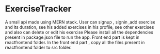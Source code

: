 # ExerciseTracker
A small api made using MERN stack. User can signup , signin ,add exercise and its duration, see his added exercises in his profile, see other exercises and also can delete or edit his exercise
Please install all the dependencies present in package.json file to run the app.
Front end part is kept in reactfrontend folder.
In the front end part , copy all the files present in reactfrontend folder to src folder.
